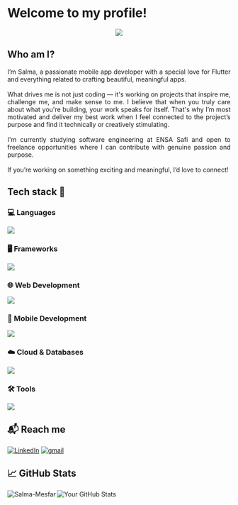 # Welcome to my profile!  
 
<div align="center">
  <img src="https://readme-typing-svg.demolab.com/?font=Fira+Code&size=20&pause=1000&color=174A8B&center=true&vCenter=true&width=1000&lines=Hello+%F0%9F%91%8B+I+am+Salma+MESFAR+!;Mobile+App+Developer+%7C+Flutter+Enthusiast+%7C+Future+Software+Enginner;Welcome+to+my+GitHub+profile!"/>
</div>  

## Who am I?  
<p align="justify">
I’m Salma, a passionate mobile app developer with a special love for Flutter and everything related to crafting beautiful, meaningful apps.<br><br>
What drives me is not just coding — it's working on projects that inspire me, challenge me, and make sense to me. I believe that when you truly care about what you're building, your work speaks for itself. That's why I’m most motivated and deliver my best work when I feel connected to the project’s purpose and find it technically or creatively stimulating. <br><br>
I'm currently studying software engineering at ENSA Safi and open to freelance opportunities where I can contribute with genuine passion and purpose. <br><br>
If you’re working on something exciting and meaningful, I’d love to connect!
</p>  

## Tech stack 🚀  
<h3>💻 Languages</h3>  
<img src="https://skillicons.dev/icons?i=c,cpp,cs,java,python,php&theme=light"/>
<h3>🖥️ Frameworks</h3>  
<img src="https://skillicons.dev/icons?i=laravel,dotnet&theme=light"/>
<h3>🌐 Web Development</h3>  
<img src="https://skillicons.dev/icons?i=html,css,js,bootstrap"/>
<h3>📱 Mobile Development</h3>  
<img src="https://skillicons.dev/icons?i=flutter,dart,kotlin&theme=light"/>
<h3>☁️ Cloud & Databases</h3>  
<img src="https://skillicons.dev/icons?i=firebase,supabase,mysql&theme=light"/>
<h3>🛠 Tools</h3>  
<img src="https://skillicons.dev/icons?i=vscode,visualstudio,git,github&theme=light"/>  

## 📬 Reach me  
[![LinkedIn](https://skillicons.dev/icons?i=linkedin)](https://www.linkedin.com/in/salma-mesfar-4b213621b/) [![gmail](https://skillicons.dev/icons?i=gmail&theme=light)](mailto:salmamesfar.2003@gmail.com)  

## 📈 GitHub Stats  
<img align="left" src="https://github-readme-stats.vercel.app/api/top-langs?username=Salma-Mesfar&show_icons=true&locale=en&layout=compact" alt="Salma-Mesfar"/>  

![Your GitHub Stats](https://github-readme-stats.vercel.app/api?username=Salma-Mesfar&show_icons=true&theme=light)  


